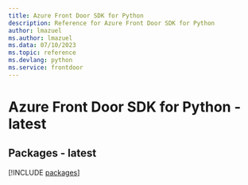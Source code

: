 ```yaml
---
title: Azure Front Door SDK for Python
description: Reference for Azure Front Door SDK for Python
author: lmazuel
ms.author: lmazuel
ms.data: 07/10/2023
ms.topic: reference
ms.devlang: python
ms.service: frontdoor
---
```

# Azure Front Door SDK for Python - latest
## Packages - latest
[!INCLUDE [packages](front-door-index.md)]